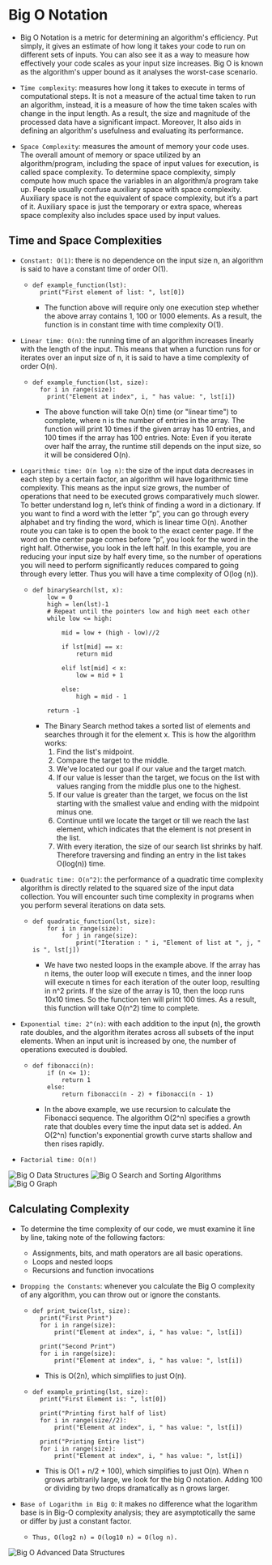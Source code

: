 # Big O Notation
+ Big O Notation is a metric for determining an algorithm's efficiency. Put simply, it gives an estimate of how long it takes your code to run on different sets of inputs. You can also see it as a way to measure how effectively your code scales as your input size increases. Big O is known as the algorithm's upper bound as it analyses the worst-case scenario.

+ `Time complexity`: measures how long it takes to execute in terms of computational steps. It is not a measure of the actual time taken to run an algorithm, instead, it is a measure of how the time taken scales with change in the input length. As a result, the size and magnitude of the processed data have a significant impact. Moreover, It also aids in defining an algorithm's usefulness and evaluating its performance.
+ `Space Complexity`: measures the amount of memory your code uses. The overall amount of memory or space utilized by an algorithm/program, including the space of input values for execution, is called space complexity. To determine space complexity, simply compute how much space the variables in an algorithm/a program take up. People usually confuse auxiliary space with space complexity. Auxiliary space is not the equivalent of space complexity, but it’s a part of it. Auxiliary space is just the temporary or extra space, whereas space complexity also includes space used by input values.

## Time and Space Complexities
+ `Constant: O(1)`: there is no dependence on the input size n, an algorithm is said to have a constant time of order O(1).
    + ```
      def example_function(lst):
        print("First element of list: ", lst[0])
      ```
      + The function above will require only one execution step whether the above array contains 1, 100 or 1000 elements. As a result, the function is in constant time with time complexity O(1).

+ `Linear time: O(n)`: the running time of an algorithm increases linearly with the length of the input. This means that when a function runs for or iterates over an input size of n, it is said to have a time complexity of order O(n).
    + ```
      def example_function(lst, size):
        for i in range(size):
          print("Element at index", i, " has value: ", lst[i])
      ```
      + The above function will take O(n) time (or "linear time") to complete, where n is the number of entries in the array. The function will print 10 times if the given array has 10 entries, and 100 times if the array has 100 entries. Note: Even if you iterate over half the array, the runtime still depends on the input size, so it will be considered O(n).

+ `Logarithmic time: O(n log n)`: the size of the input data decreases in each step by a certain factor, an algorithm will have logarithmic time complexity. This means as the input size grows, the number of operations that need to be executed grows comparatively much slower. To better understand log n, let’s think of finding a word in a dictionary. If you want to find a word with the letter “p”, you can go through every alphabet and try finding the word, which is linear time O(n). Another route you can take is to open the book to the exact center page. If the word on the center page comes before “p”, you look for the word in the right half. Otherwise, you look in the left half. In this example, you are reducing your input size by half every time, so the number of operations you will need to perform significantly reduces compared to going through every letter. Thus you will have a time complexity of O(log (n)).
    + ```
      def binarySearch(lst, x):
          low = 0
          high = len(lst)-1
          # Repeat until the pointers low and high meet each other
          while low <= high:

              mid = low + (high - low)//2

              if lst[mid] == x:
                  return mid

              elif lst[mid] < x:
                  low = mid + 1

              else:
                  high = mid - 1

          return -1
      ```
      + The Binary Search method takes a sorted list of elements and searches through it for the element x. This is how the algorithm works:
        1. Find the list's midpoint.
        2. Compare the target to the middle.
        3. We've located our goal if our value and the target match.
        4. If our value is lesser than the target, we focus on the list with values ranging from the middle plus one to the highest.
        5. If our value is greater than the target, we focus on the list starting with the smallest value and ending with the midpoint minus one.
        6. Continue until we locate the target or till we reach the last element, which indicates that the element is not present in the list.
        7. With every iteration, the size of our search list shrinks by half. Therefore traversing and finding an entry in the list takes O(log(n)) time.

+ `Quadratic time: O(n^2)`: the performance of a quadratic time complexity algorithm is directly related to the squared size of the input data collection. You will encounter such time complexity in programs when you perform several iterations on data sets.
    + ```
      def quadratic_function(lst, size):
          for i in range(size):
              for j in range(size):
                  print("Iteration : " i, "Element of list at ", j, " is ", lst[j])
      ```
      + We have two nested loops in the example above. If the array has n items, the outer loop will execute n times, and the inner loop will execute n times for each iteration of the outer loop, resulting in n^2 prints. If the size of the array is 10, then the loop runs 10x10 times. So the function ten will print 100 times. As a result, this function will take O(n^2) time to complete.

+ `Exponential time: 2^(n)`: with each addition to the input (n), the growth rate doubles, and the algorithm iterates across all subsets of the input elements. When an input unit is increased by one, the number of operations executed is doubled.
    + ```
      def fibonacci(n):
          if (n <= 1):
              return 1
          else:
              return fibonacci(n - 2) + fibonacci(n - 1)
      ```
      + In the above example, we use recursion to calculate the Fibonacci sequence. The algorithm O(2^n) specifies a growth rate that doubles every time the input data set is added. An O(2^n) function's exponential growth curve starts shallow and then rises rapidly.

+ `Factorial time: O(n!)`

![Big O Data Structures](../images/bigO/bigO_data_structures.png)
![Big O Search and Sorting Algorithms](../images/bigO/bigO_search_sort_algorithms.png)
![Big O Graph](../images/bigO/bigO_graph.png)

## Calculating Complexity
+ To determine the time complexity of our code, we must examine it line by line, taking note of the following factors:
  + Assignments, bits, and math operators are all basic operations.
  + Loops and nested loops
  + Recursions and function invocations

+ `Dropping the Constants`: whenever you calculate the Big O complexity of any algorithm, you can throw out or ignore the constants.
    + ```
      def print_twice(lst, size):
        print("First Print")
        for i in range(size):
            print("Element at index", i, " has value: ", lst[i])

        print("Second Print")
        for i in range(size):
            print("Element at index", i, " has value: ", lst[i])
      ```
      + This is O(2n), which simplifies to just O(n).

    + ```
      def example_printing(lst, size):
        print("First Element is: ", lst[0])

        print("Printing first half of list)
        for i in range(size//2):
            print("Element at index", i, " has value: ", lst[i])

        print("Printing Entire list")
        for i in range(size):
            print("Element at index", i, " has value: ", lst[i])
      ```
      + This is O(1 + n/2 + 100), which simplifies to just O(n). When n grows arbitrarily large, we look for the big O notation. Adding 100 or dividing by two drops dramatically as n grows larger.

+ `Base of Logarithm in Big O`: it makes no difference what the logarithm base is in Big-O complexity analysis; they are asymptotically the same or differ by just a constant factor.
    + `Thus, O(log2 n) = O(log10 n) = O(log n).`

![Big O Advanced Data Structures](../images/bigO/bigO_advanced_data_structures.png)

